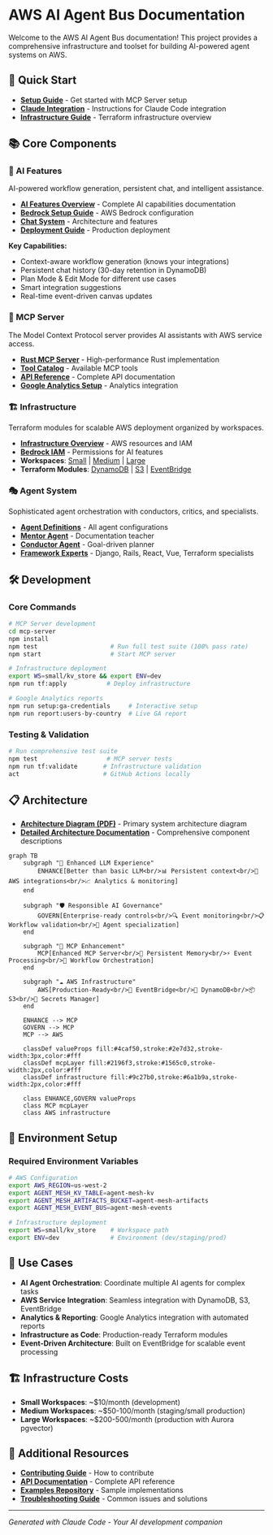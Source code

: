 # AWS AI Agent Bus Documentation

Welcome to the AWS AI Agent Bus documentation! This project provides a comprehensive infrastructure and toolset for building AI-powered agent systems on AWS.

## 🚀 Quick Start

- [**Setup Guide**](mcp-server/setup.md) - Get started with MCP Server setup
- [**Claude Integration**](CLAUDE.md) - Instructions for Claude Code integration
- [**Infrastructure Guide**](infra/README.md) - Terraform infrastructure overview

## 📚 Core Components

### 🤖 AI Features

AI-powered workflow generation, persistent chat, and intelligent assistance.

- [**AI Features Overview**](ai-features/) - Complete AI capabilities documentation
- [**Bedrock Setup Guide**](ai-features/bedrock-setup-guide.md) - AWS Bedrock configuration
- [**Chat System**](ai-features/CHAT_SYSTEM_COMPLETE.md) - Architecture and features
- [**Deployment Guide**](ai-features/DEPLOYMENT_BEDROCK_CHAT.md) - Production deployment

**Key Capabilities:**

- Context-aware workflow generation (knows your integrations)
- Persistent chat history (30-day retention in DynamoDB)
- Plan Mode & Edit Mode for different use cases
- Smart integration suggestions
- Real-time event-driven canvas updates

### 🔧 MCP Server

The Model Context Protocol server provides AI assistants with AWS service access.

- [**Rust MCP Server**](../mcp-rust/README.md) - High-performance Rust implementation
- [**Tool Catalog**](../mcp-rust/TOOLS.md) - Available MCP tools
- [**API Reference**](mcp-server/api.md) - Complete API documentation
- [**Google Analytics Setup**](mcp-server/google-analytics-setup.md) - Analytics integration

### 🏗️ Infrastructure

Terraform modules for scalable AWS deployment organized by workspaces.

- [**Infrastructure Overview**](infrastructure/) - AWS resources and IAM
- [**Bedrock IAM**](infrastructure/BEDROCK_IAM.md) - Permissions for AI features
- **Workspaces**: [Small](../infra/workspaces/small/) | [Medium](../infra/workspaces/medium/) | [Large](../infra/workspaces/large/)
- **Terraform Modules**: [DynamoDB](../infra/modules/dynamodb/) | [S3](../infra/modules/s3/) | [EventBridge](../infra/modules/eventbridge/)

### 🎭 Agent System

Sophisticated agent orchestration with conductors, critics, and specialists.

- [**Agent Definitions**](../.claude/agents/) - All agent configurations
- [**Mentor Agent**](../.claude/agents/mentor.md) - Documentation teacher
- [**Conductor Agent**](../.claude/agents/conductor.md) - Goal-driven planner
- [**Framework Experts**](../.claude/agents/) - Django, Rails, React, Vue, Terraform specialists

## 🛠️ Development

### Core Commands

```bash
# MCP Server development
cd mcp-server
npm install
npm test                    # Run full test suite (100% pass rate)
npm start                   # Start MCP server

# Infrastructure deployment  
export WS=small/kv_store && export ENV=dev
npm run tf:apply           # Deploy infrastructure

# Google Analytics reports
npm run setup:ga-credentials     # Interactive setup
npm run report:users-by-country  # Live GA report
```

### Testing & Validation

```bash
# Run comprehensive test suite
npm test                   # MCP server tests
npm run tf:validate       # Infrastructure validation
act                       # GitHub Actions locally
```

## 📋 Architecture

- [**Architecture Diagram (PDF)**](architecture-diagram.pdf) - Primary system architecture diagram
- [**Detailed Architecture Documentation**](architecture-diagram.md) - Comprehensive component descriptions

```mermaid
graph TB
    subgraph "🚀 Enhanced LLM Experience"
        ENHANCE[Better than basic LLM<br/>📊 Persistent context<br/>🔗 AWS integrations<br/>📈 Analytics & monitoring]
    end

    subgraph "🛡️ Responsible AI Governance"
        GOVERN[Enterprise-ready controls<br/>🔍 Event monitoring<br/>📋 Workflow validation<br/>🎯 Agent specialization]
    end

    subgraph "🔌 MCP Enhancement"
        MCP[Enhanced MCP Server<br/>💾 Persistent Memory<br/>⚡ Event Processing<br/>🔄 Workflow Orchestration]
    end

    subgraph "☁️ AWS Infrastructure"
        AWS[Production-Ready<br/>📡 EventBridge<br/>💾 DynamoDB<br/>📦 S3<br/>🔐 Secrets Manager]
    end

    ENHANCE --> MCP
    GOVERN --> MCP
    MCP --> AWS

    classDef valueProps fill:#4caf50,stroke:#2e7d32,stroke-width:3px,color:#fff
    classDef mcpLayer fill:#2196f3,stroke:#1565c0,stroke-width:2px,color:#fff
    classDef infrastructure fill:#9c27b0,stroke:#6a1b9a,stroke-width:2px,color:#fff

    class ENHANCE,GOVERN valueProps
    class MCP mcpLayer
    class AWS infrastructure
```

## 🔧 Environment Setup

### Required Environment Variables

```bash
# AWS Configuration  
export AWS_REGION=us-west-2
export AGENT_MESH_KV_TABLE=agent-mesh-kv
export AGENT_MESH_ARTIFACTS_BUCKET=agent-mesh-artifacts
export AGENT_MESH_EVENT_BUS=agent-mesh-events

# Infrastructure deployment
export WS=small/kv_store    # Workspace path
export ENV=dev              # Environment (dev/staging/prod)
```

## 🎯 Use Cases

- **AI Agent Orchestration**: Coordinate multiple AI agents for complex tasks
- **AWS Service Integration**: Seamless integration with DynamoDB, S3, EventBridge
- **Analytics & Reporting**: Google Analytics integration with automated reports
- **Infrastructure as Code**: Production-ready Terraform modules
- **Event-Driven Architecture**: Built on EventBridge for scalable event processing

## 🏗️ Infrastructure Costs

- **Small Workspaces**: ~$10/month (development)
- **Medium Workspaces**: ~$50-100/month (staging/small production)  
- **Large Workspaces**: ~$200-500/month (production with Aurora pgvector)

## 📖 Additional Resources

- [**Contributing Guide**](CONTRIBUTING.md) - How to contribute
- [**API Documentation**](api/) - Complete API reference
- [**Examples Repository**](examples/) - Sample implementations
- [**Troubleshooting Guide**](troubleshooting.md) - Common issues and solutions

---

*Generated with Claude Code - Your AI development companion*
